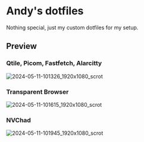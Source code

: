 # Andy's dotfiles

Nothing special, just my custom dotfiles for my setup.










## Preview


### Qtile, Picom, Fastfetch, Alarcitty

![2024-05-11-101326_1920x1080_scrot](https://github.com/Andy-yun-liang/dotfiles/assets/73871814/6aeaa9ee-2933-42aa-b874-c4648b13c991)






### Transparent Browser

![2024-05-11-101615_1920x1080_scrot](https://github.com/Andy-yun-liang/dotfiles/assets/73871814/e50a1914-b61c-4bab-bb68-78427dbcd72e)



### NVChad 

![2024-05-11-101945_1920x1080_scrot](https://github.com/Andy-yun-liang/dotfiles/assets/73871814/0558eb5c-fef8-4088-b2fd-c0d6ccb7e9a4)
